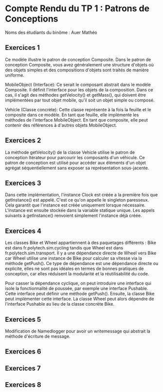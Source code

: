 # Compte Rendu du TP 1 : Patrons de Conceptions

Noms des étudiants du binôme : Auer Mathéo

## Exercices 1
Ce modèle illustre le patron de conception Composite. Dans le patron de conception Composite, vous avez généralement une structure d'objets où des objets simples et des compositions d'objets sont traités de manière uniforme.

MobileObject (Interface): Ce serait le composant abstrait dans le modèle Composite. Il définit l'interface pour les objets de la composition. Dans ce cas, il s'agit des méthodes getVelocity() et getMass(), qui doivent être implémentées par tout objet mobile, qu'il soit un objet simple ou composé.

Vehicle (Classe concrète): Cette classe représente à la fois la feuille et le composite dans ce modèle. En tant que feuille, elle implémente les méthodes de l'interface MobileObject. En tant que composite, elle peut contenir des références à d'autres objets MobileObject.
## Exercices 2
La méthode getVelocity() de la classe Vehicle utilise le patron de conception Itérateur pour parcourir les composants d'un véhicule. Ce patron de conception est utilisé pour accéder aux éléments d'un objet agrégat séquentiellement sans exposer sa représentation sous-jacente.

## Exercices 3
Dans cette implémentation, l'instance Clock est créée a la première fois que getInstance() est appelé. C'est ce qu'on appelle le singleton paresseux. Cela garantit que l'instance est créée uniquement lorsque nécessaire. L'instance est ensuite stockée dans la variable statique unique. Les appels suivants à getInstance() renvoient simplement l'instance déjà créée.

## Exercices 4
Les classes Bike et Wheel appartiennent à des paquetages différents : Bike est dans fr.polytech.sim.cycling tandis que Wheel est dans fr.polytech.sim.transport. Il y a une dépendance directe de Wheel vers Bike car Wheel utilise une instance de Bike pour calculer sa vitesse via la méthode getPush().
Ce type de dépendance est une dépendance directe ou explicite, elles ne sont pas idéales en termes de bonnes pratiques de conception, car elles réduisent la modularité et la réutilisabilité du code.

Pour casser la dépendance cyclique, on peut introduire une interface qui isole la fonctionnalité de poussée, par exemple une interface Pushable. Cette interface peut définir une méthode getPush(). Ensuite, la classe Bike peut implémenter cette interface. La classe Wheel peut alors dépendre de l'interface Pushable au lieu de la classe concrète Bike.
## Exercices 5
Modification de Namedlogger pour avoir un writemessage qui abstrait la méthode d'écriture de message.

## Exercices 6

## Exercices 7

## Exercices 8


